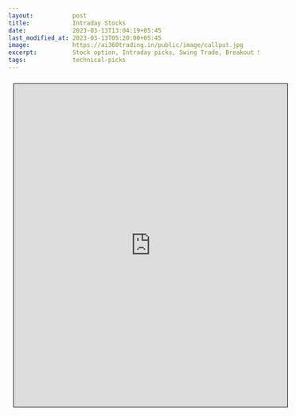 ```yaml
---
layout:           post
title:            Intraday Stocks
date:             2023-03-13T13:04:19+05:45
last_modified_at: 2023-03-13T05:20:00+05:45
image:            https://ai360trading.in/public/image/callput.jpg
excerpt:          Stock option, Intraday picks, Swing Trade, Breakout Stocks, Breakdown Stocks
tags:             technical-picks
---
```



<iframe src="https://docs.google.com/spreadsheets/d/e/2PACX-1vTgW0OD4hApD00vnoGV17ZpYcZHW9DMiiAXzse-355pP8TGf8UNw255bk3kjzMTIaH-hd_6tML4ku75/pubhtml?gid=0&single=true&amp;headers=false" scrolling="yes" style="border: 1px solid black; position: relative; margin-left: 10px; margin-top: 10px; width: 550px; height: 650px; ">
</iframe>
